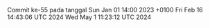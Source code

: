 Commit ke-55 pada tanggal Sun Jan 01 14:00 2023 +0100
Fri Feb 16 14:43:06 UTC 2024
Wed May  1 11:23:12 UTC 2024
